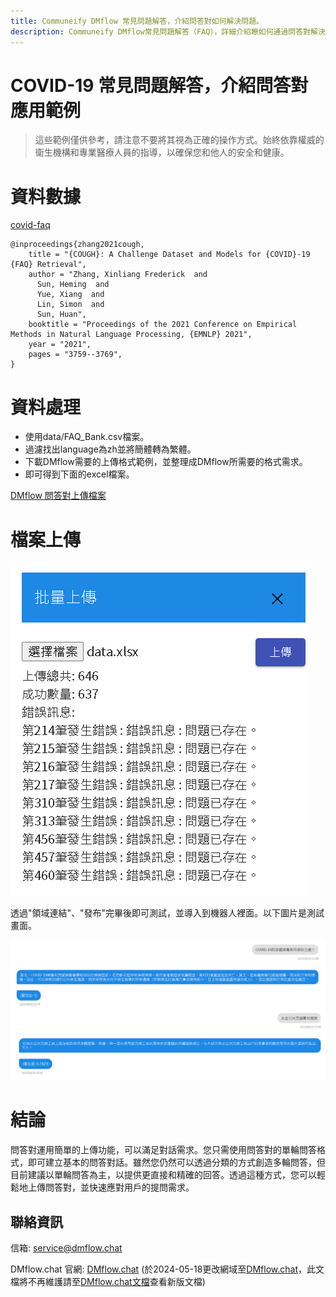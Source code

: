 ```yaml
---
title: Communeify DMflow 常見問題解答，介紹問答對如何解決問題。
description: Communeify DMflow常見問題解答（FAQ），詳細介紹瞭如何通過問答對解決問題。了解如何利用問答對快速解答常見問題，提供準確的解決方案。優化問題解決流程，提升用戶滿意度。
---
```


# COVID-19 常見問題解答，介紹問答對應用範例

> 這些範例僅供參考，請注意不要將其視為正確的操作方式。始終依靠權威的衛生機構和專業醫療人員的指導，以確保您和他人的安全和健康。

# 資料數據

<a href="https://github.com/sunlab-osu/covid-faq" target="_blank">covid-faq</a>

```
@inproceedings{zhang2021cough,
    title = "{COUGH}: A Challenge Dataset and Models for {COVID}-19 {FAQ} Retrieval",
    author = "Zhang, Xinliang Frederick  and
      Sun, Heming  and
      Yue, Xiang  and
      Lin, Simon  and
      Sun, Huan",
    booktitle = "Proceedings of the 2021 Conference on Empirical Methods in Natural Language Processing, {EMNLP} 2021",
    year = "2021",
    pages = "3759--3769",
}
```
# 資料處理

- 使用data/FAQ_Bank.csv檔案。
- 過濾找出language為zh並將簡體轉為繁體。
- 下載DMflow需要的上傳格式範例，並整理成DMflow所需要的格式需求。
- 即可得到下面的excel檔案。

[DMflow 問答對上傳檔案](../../../../../../files/xlsx/faq-covid-19.xlsx "DMflow 問答對上傳COVID-19檔案")

# 檔案上傳

![DMflow 問答對上傳檔案](../../../../../../images/tw/domain-example-covid-upload.png "DMflow 問答對上傳檔案")

透過"領域連結"、"發布"完畢後即可測試，並導入到機器人裡面。以下圖片是測試畫面。

![DMflow 問答對測試](../../../../../../images/tw/domain-example-covid-test.png "DMflow 問答對測試")

# 結論

問答對運用簡單的上傳功能，可以滿足對話需求。您只需使用問答對的單輪問答格式，即可建立基本的問答對話。雖然您仍然可以透過分類的方式創造多輪問答，但目前建議以單輪問答為主，以提供更直接和精確的回答。透過這種方式，您可以輕鬆地上傳問答對，並快速應對用戶的提問需求。


## 聯絡資訊

信箱: <service@dmflow.chat>

DMflow.chat 官網: [DMflow.chat](https://www.dmflow.chat)
(於2024-05-18更改網域至[DMflow.chat](https://www.dmflow.chat)，此文檔將不再維護請至[DMflow.chat文檔](https://docs.dmflow.chat)查看新版文檔)
